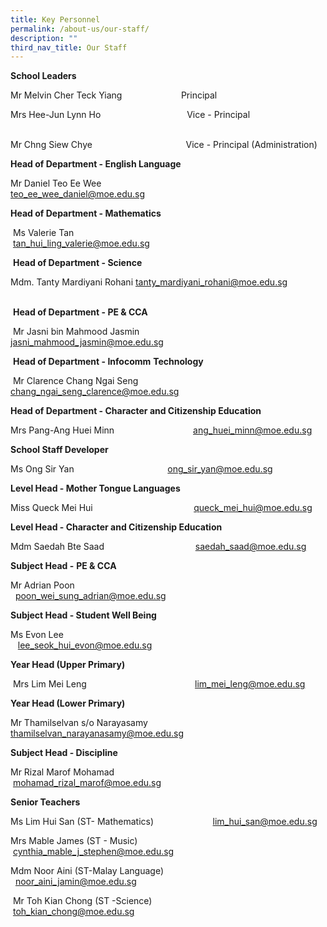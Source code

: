 ```yaml
---
title: Key Personnel
permalink: /about-us/our-staff/
description: ""
third_nav_title: Our Staff
---
```

**School Leaders**

Mr Melvin Cher Teck Yiang                        Principal

Mrs Hee-Jun Lynn Ho                                   Vice - Principal                                        

Mr Chng Siew Chye                                      Vice - Principal  (Administration)

**Head of Department - English Language**

Mr Daniel Teo Ee Wee                                        teo_ee_wee_daniel@moe.edu.sg

  

**Head of Department - Mathematics**  

  

 Ms Valerie Tan                                                         tan_hui_ling_valerie@moe.edu.sg 

  

 **Head of Department - Science**  

  
Mdm. Tanty Mardiyani Rohani                             tanty_mardiyani_rohani@moe.edu.sg
                                                      

 **Head of Department - PE & CCA**

 Mr Jasni bin Mahmood Jasmin                        jasni_mahmood_jasmin@moe.edu.sg

 **Head of Department - Infocomm** **Technology**

 Mr Clarence Chang Ngai Seng                        chang_ngai_seng_clarence@moe.edu.sg

  

**Head of Department - Character and Citizenship Education**

Mrs Pang-Ang Huei Minn                                ang_huei_minn@moe.edu.sg

**School Staff Developer**

Ms Ong Sir Yan                                                ong_sir_yan@moe.edu.sg

**Level Head - Mother Tongue Languages**

  

Miss Queck Mei Hui                                         queck_mei_hui@moe.edu.sg

**Level Head - Character and Citizenship Education**                           

  

Mdm Saedah Bte Saad                                     saedah_saad@moe.edu.sg

  

**Subject Head -** **PE & CCA**                        

  

Mr Adrian Poon                                                 poon_wei_sung_adrian@moe.edu.sg

  

**Subject Head - Student Well Being**                      

  

Ms Evon Lee                                                     lee_seok_hui_evon@moe.edu.sg

  

**Year Head (Upper Primary)**  

  

 Mrs Lim Mei Leng                                            lim_mei_leng@moe.edu.sg

  

**Year Head (Lower Primary)**

  

Mr Thamilselvan s/o Narayasamy                  thamilselvan_narayanasamy@moe.edu.sg

**Subject Head - Discipline**

  

Mr Rizal Marof Mohamad                               mohamad_rizal_marof@moe.edu.sg

  

**Senior Teachers**                                                                         

  

Ms Lim Hui San (ST- Mathematics)                        lim_hui_san@moe.edu.sg

  
Mrs Mable James (ST - Music)                                cynthia_mable_j_stephen@moe.edu.sg

  
Mdm Noor Aini (ST-Malay Language)                    noor_aini_jamin@moe.edu.sg

 Mr Toh Kian Chong (ST -Science)                          toh_kian_chong@moe.edu.sg